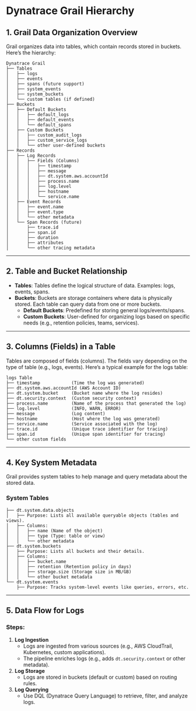 
# **Dynatrace Grail Hierarchy**

## **1. Grail Data Organization Overview**

Grail organizes data into tables, which contain records stored in buckets. Here’s the hierarchy:

```
Dynatrace Grail
├── Tables
│   ├── logs
│   ├── events
│   ├── spans (future support)
│   ├── system_events
│   ├── system_buckets
│   └── custom tables (if defined)
├── Buckets
│   ├── Default Buckets
│   │   ├── default_logs
│   │   ├── default_events
│   │   └── default_spans
│   ├── Custom Buckets
│   │   ├── custom_audit_logs
│   │   ├── custom_service_logs
│   │   └── other user-defined buckets
├── Records
│   ├── Log Records
│   │   ├── Fields (Columns)
│   │   │   ├── timestamp
│   │   │   ├── message
│   │   │   ├── dt.system.aws.accountId
│   │   │   ├── process.name
│   │   │   ├── log.level
│   │   │   ├── hostname
│   │   │   └── service.name
│   ├── Event Records
│   │   ├── event.name
│   │   ├── event.type
│   │   └── other metadata
│   └── Span Records (future)
│       ├── trace.id
│       ├── span.id
│       ├── duration
│       ├── attributes
│       └── other tracing metadata
```

---

## **2. Table and Bucket Relationship**

- **Tables**: Tables define the logical structure of data. Examples: logs, events, spans.
- **Buckets**: Buckets are storage containers where data is physically stored. Each table can query data from one or more buckets.
  - **Default Buckets**: Predefined for storing general logs/events/spans.
  - **Custom Buckets**: User-defined for organizing logs based on specific needs (e.g., retention policies, teams, services).

---

## **3. Columns (Fields) in a Table**

Tables are composed of fields (columns). The fields vary depending on the type of table (e.g., logs, events). Here’s a typical example for the logs table:

```
logs Table
├── timestamp            (Time the log was generated)
├── dt.system.aws.accountId (AWS Account ID)
├── dt.system.bucket     (Bucket name where the log resides)
├── dt.security.context  (Custom security context)
├── process.name         (Name of the process that generated the log)
├── log.level            (INFO, WARN, ERROR)
├── message              (Log content)
├── hostname             (Host where the log was generated)
├── service.name         (Service associated with the log)
├── trace.id             (Unique trace identifier for tracing)
├── span.id              (Unique span identifier for tracing)
└── other custom fields
```

---

## **4. Key System Metadata**

Grail provides system tables to help manage and query metadata about the stored data.

### **System Tables**
```
├── dt.system.data.objects
│   ├── Purpose: Lists all available queryable objects (tables and views).
│   ├── Columns:
│   │   ├── name (Name of the object)
│   │   ├── type (Type: table or view)
│   │   └── other metadata
├── dt.system.buckets
│   ├── Purpose: Lists all buckets and their details.
│   ├── Columns:
│   │   ├── bucket.name
│   │   ├── retention (Retention policy in days)
│   │   ├── storage.size (Storage size in MB/GB)
│   │   └── other bucket metadata
└── dt.system.events
    ├── Purpose: Tracks system-level events like queries, errors, etc.
```

---

## **5. Data Flow for Logs**

### **Steps**:
1. **Log Ingestion**  
   - Logs are ingested from various sources (e.g., AWS CloudTrail, Kubernetes, custom applications).
   - The pipeline enriches logs (e.g., adds `dt.security.context` or other metadata).
2. **Log Storage**  
   - Logs are stored in buckets (default or custom) based on routing rules.
3. **Log Querying**  
   - Use DQL (Dynatrace Query Language) to retrieve, filter, and analyze logs.
